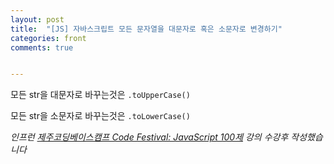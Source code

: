 ```yaml
---
layout: post
title:  "[JS] 자바스크립트 모든 문자열을 대문자로 혹은 소문자로 변경하기"
categories: front
comments: true


---
```






모든 str을 대문자로 바꾸는것은 `.toUpperCase()`

모든 str을 소문자로 바꾸는것은 `.toLowerCase()`





*인프런 [제주코딩베이스캠프 Code Festival: JavaScript 100제]([https://www.inflearn.com/course/%EC%A0%9C%EC%A3%BC%EC%BD%94%EB%94%A9-%EC%9E%90%EB%B0%94%EC%8A%A4%ED%81%AC%EB%A6%BD%ED%8A%B8-100%EC%A0%9C/dashboard](https://www.inflearn.com/course/제주코딩-자바스크립트-100제/dashboard)) 강의 수강후 작성했습니다*

